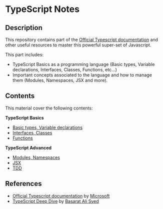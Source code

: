 # TypeScript Notes

## Description ##

This repository contains part of the [Official Typescript documentation](www.typescriptlang.org) and other useful resources to master this powerful super-set of Javascript.

This part includes:

- TypeScript Basics as a programming language (Basic types, Variable declarations, Interfaces, Classes, Functions, etc...)
- Important concepts associated to the language and how to manage them (Modules, Namespaces, JSX and more).

## Contents ##

This material cover the following contents:

**TypeScript Basics**

- [Basic types, Variable declarations](...)
- [Interfaces, Classes](...)
- [Functions](...)

**TypeScript Advanced**

- [Modules, Namespaces](...)
- [JSX](...)
- [TDD](...)

## References ##

- [Official Typescript documentation](www.typescriptlang.org) by [Microsoft](https://www.microsoft.com/)
- [TypeScript Deep Dive](https://www.gitbook.com/book/basarat/typescript/details) by [Basarat Ali Syed](https://twitter.com/stoyanstefanov)
